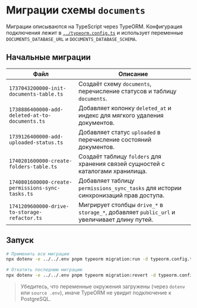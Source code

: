 # Миграции схемы `documents`

Миграции описываются на TypeScript через TypeORM. Конфигурация подключения лежит в [`../typeorm.config.ts`](../typeorm.config.ts)
и использует переменные `DOCUMENTS_DATABASE_URL` и `DOCUMENTS_DATABASE_SCHEMA`.

## Начальные миграции

| Файл | Описание |
| --- | --- |
| `1737043200000-init-documents-table.ts` | Создаёт схему `documents`, перечисление статусов и таблицу `documents`. |
| `1738886400000-add-deleted-at-to-documents.ts` | Добавляет колонку `deleted_at` и индекс для мягкого удаления документов. |
| `1739126400000-add-uploaded-status.ts` | Добавляет статус `uploaded` в перечисление состояний документов. |
| `1740201600000-create-folders-table.ts` | Создаёт таблицу `folders` для хранения связей сущностей с каталогами хранилища. |
| `1740801600000-create-permissions-sync-tasks.ts` | Добавляет таблицу `permissions_sync_tasks` для истории синхронизаций прав доступа. |
| `1741209600000-drive-to-storage-refactor.ts` | Мигрирует столбцы `drive_*` в `storage_*`, добавляет `public_url` и увеличивает длину путей. |

## Запуск
```bash
# Применить все миграции
npx dotenv -e ../../.env pnpm typeorm migration:run -d typeorm.config.ts

# Откатить последнюю миграцию
npx dotenv -e ../../.env pnpm typeorm migration:revert -d typeorm.config.ts
```

> Убедитесь, что переменные окружения загружены (через `dotenv` или `source .env`), иначе TypeORM не увидит подключение к PostgreSQL.
